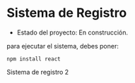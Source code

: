 <h1> Sistema de Registro </h1>

- Estado del proyecto: En construcción.

para ejecutar el sistema, debes poner:

``` npm install react ```

Sistema de registro 2
